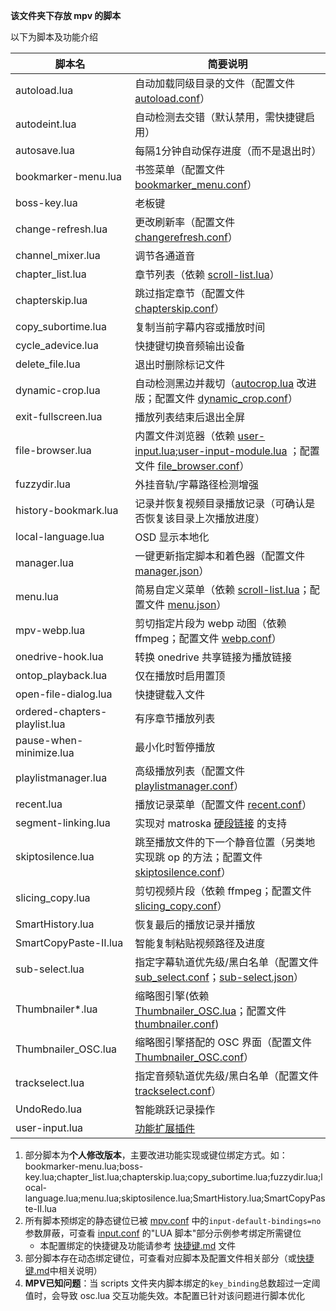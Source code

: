 **该文件夹下存放 mpv 的脚本**

以下为脚本及功能介绍

| 脚本名 | 简要说明 |
| --- | --- |
| autoload.lua | 自动加载同级目录的文件（配置文件 [autoload.conf](../script-opts/autoload.conf)） |
| autodeint.lua        | 自动检测去交错（默认禁用，需快捷键启用）       |
| autosave.lua         | 每隔1分钟自动保存进度（而不是退出时）    |
| bookmarker-menu.lua  | 书签菜单（配置文件 [bookmarker_menu.conf](../script-opts/bookmarker_menu.conf)） |
| boss-key.lua         | 老板键                                   |
| change-refresh.lua   | 更改刷新率（配置文件 [changerefresh.conf](../script-opts/changerefresh.conf)） |
| channel_mixer.lua    | 调节各通道音                             |
| chapter_list.lua | 章节列表（依赖 [scroll-list.lua](../script-modules/scroll-list.lua)） |
| chapterskip.lua | 跳过指定章节（配置文件 [chapterskip.conf](../script-opts/chapterskip.conf)） |
| copy_subortime.lua | 复制当前字幕内容或播放时间 |
| cycle_adevice.lua | 快捷键切换音频输出设备 |
| delete_file.lua | 退出时删除标记文件 |
| dynamic-crop.lua | 自动检测黑边并裁切（[autocrop.lua](https://github.com/mpv-player/mpv/blob/master/TOOLS/lua/autocrop.lua) 改进版；配置文件 [dynamic_crop.conf](../script-opts/dynamic_crop.conf)） |
| exit-fullscreen.lua | 播放列表结束后退出全屏 |
| file-browser.lua | 内置文件浏览器（依赖 [user-input.lua](../scripts/user-input.lua);[user-input-module.lua](../script-modules/user-input-module.lua) ；配置文件 [file_browser.conf](../script-opts/file_browser.conf)） |
| fuzzydir.lua | 外挂音轨/字幕路径检测增强 |
| history-bookmark.lua | 记录并恢复视频目录播放记录（可确认是否恢复该目录上次播放进度） |
| local-language.lua | OSD 显示本地化 |
| manager.lua | 一键更新指定脚本和着色器（配置文件 [manager.json](../manager.json)） |
| menu.lua | 简易自定义菜单（依赖 [scroll-list.lua](../script-modules/scroll-list.lua)；配置文件 [menu.json](../script-opts/menu.json)） |
| mpv-webp.lua | 剪切指定片段为 webp 动图（依赖 ffmpeg；配置文件 [webp.conf](../script-opts/webp.conf)） |
| onedrive-hook.lua | 转换 onedrive 共享链接为播放链接 |
| ontop_playback.lua            | 仅在播放时启用置顶                                           |
| open-file-dialog.lua | 快捷键载入文件                                               |
| ordered-chapters-playlist.lua | 有序章节播放列表 |
| pause-when-minimize.lua | 最小化时暂停播放 |
| playlistmanager.lua | 高级播放列表（配置文件 [playlistmanager.conf](../script-opts/playlistmanager.conf)） |
| recent.lua | 播放记录菜单（配置文件 [recent.conf](../script-opts/recent.conf)） |
| segment-linking.lua | 实现对 matroska [硬段链接](https://www.ietf.org/archive/id/draft-ietf-cellar-matroska-06.html#name-hard-linking) 的支持 |
| skiptosilence.lua | 跳至播放文件的下一个静音位置（另类地实现跳 op 的方法；配置文件 [skiptosilence.conf](../script-opts/skiptosilence.conf)） |
| slicing_copy.lua | 剪切视频片段（依赖 ffmpeg；配置文件 [slicing_copy.conf](../script-opts/slicing_copy.conf)） |
| SmartHistory.lua              | 恢复最后的播放记录并播放                                       |
| SmartCopyPaste-II.lua         | 智能复制粘贴视频路径及进度                                   |
| sub-select.lua | 指定字幕轨道优先级/黑白名单（配置文件 [sub_select.conf](../script-opts/sub_select.conf)；[sub-select.json](../script-opts/sub-select.json)） |
| Thumbnailer*.lua          | 缩略图引擎(依赖 [Thumbnailer_OSC.lua](../scripts/Thumbnailer_OSC.lua)；配置文件 [thumbnailer.conf](../script-opts/thumbnailer.conf)) |
| Thumbnailer_OSC.lua           | 缩略图引擎搭配的 OSC 界面（配置文件 [Thumbnailer_OSC.conf](../script-opts/Thumbnailer_OSC.conf)） |
| trackselect.lua               | 指定音频轨道优先级/黑白名单（配置文件 [trackselect.conf](../script-opts/trackselect.conf)） |
| UndoRedo.lua                  | 智能跳跃记录操作                                             |
| user-input.lua                | [功能扩展插件](https://github.com/CogentRedTester/mpv-user-input) |

1. 部分脚本为**个人修改版本**，主要改进功能实现或键位绑定方式。如：bookmarker-menu.lua;boss-key.lua;chapter_list.lua;chapterskip.lua;copy_subortime.lua;fuzzydir.lua;local-language.lua;menu.lua;skiptosilence.lua;SmartHistory.lua;SmartCopyPaste-II.lua
2. 所有脚本预绑定的静态键位已被 [mpv.conf](../mpv.conf) 中的`input-default-bindings=no`参数屏蔽，可查看 [input.conf](../input.conf)  的"LUA 脚本"部分示例参考绑定所需键位  
   - 本配置绑定的快捷键及功能请参考 [快捷键.md](../快捷键.md) 文件
3. 部分脚本存在动态绑定键位，可查看对应脚本及配置文件相关部分（或[快捷键.md](../快捷键.md)中相关说明）
4. **MPV已知问题**：当 scripts 文件夹内脚本绑定的`key_binding`总数超过一定阈值时，会导致 osc.lua 交互功能失效。本配置已针对该问题进行脚本优化


